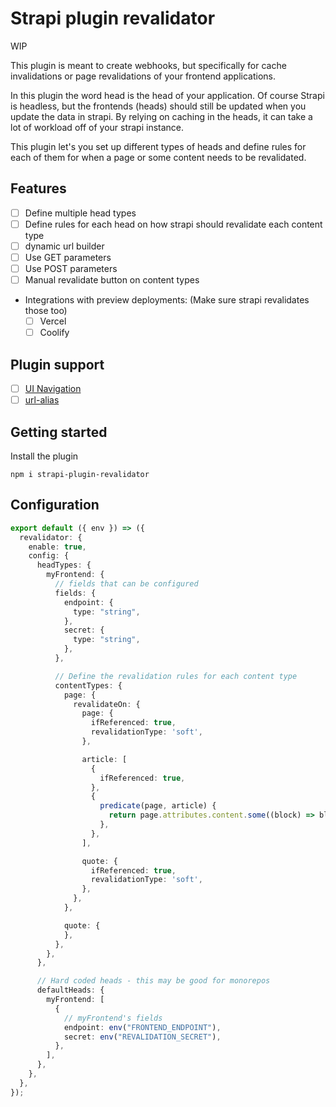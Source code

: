 # Strapi plugin revalidator

WIP

This plugin is meant to create webhooks, but specifically for cache invalidations or page revalidations of your frontend applications.

In this plugin the word head is the head of your application. Of course Strapi is headless, but the frontends (heads) should still be updated when you update the data in strapi.
By relying on caching in the heads, it can take a lot of workload off of your strapi instance.

This plugin let's you set up different types of heads and define rules for each of them for when a page or some content needs to be revalidated.

## Features

- [ ] Define multiple head types
- [ ] Define rules for each head on how strapi should revalidate each content type
- [ ] dynamic url builder
- [ ] Use GET parameters
- [ ] Use POST parameters
- [ ] Manual revalidate button on content types

* Integrations with preview deployments: (Make sure strapi revalidates those too)
  - [ ] Vercel
  - [ ] Coolify

## Plugin support

- [ ] [UI Navigation](https://github.com/VirtusLab-Open-Source/strapi-plugin-navigation)
- [ ] [url-alias](https://github.com/strapi-community/strapi-plugin-url-alias)

## Getting started

Install the plugin

```
npm i strapi-plugin-revalidator
```

## Configuration

```typescript
export default ({ env }) => ({
  revalidator: {
    enable: true,
    config: {
      headTypes: {
        myFrontend: {
          // fields that can be configured
          fields: {
            endpoint: {
              type: "string",
            },
            secret: {
              type: "string",
            },
          },

          // Define the revalidation rules for each content type
          contentTypes: {
            page: {
              revalidateOn: {
                page: {
                  ifReferenced: true,
                  revalidationType: 'soft',
                },

                article: [
                  {
                    ifReferenced: true,
                  },
                  {
                    predicate(page, article) {
                      return page.attributes.content.some((block) => block.__component === 'LatestArticles');
                    },
                  },
                ],

                quote: {
                  ifReferenced: true,
                  revalidationType: 'soft',
                },
              },
            },

            quote: {
            },
          },
        },
      },

      // Hard coded heads - this may be good for monorepos
      defaultHeads: {
        myFrontend: [
          {
            // myFrontend's fields
            endpoint: env("FRONTEND_ENDPOINT"),
            secret: env("REVALIDATION_SECRET"),
          },
        ],
      },
    },
  },
});
```
